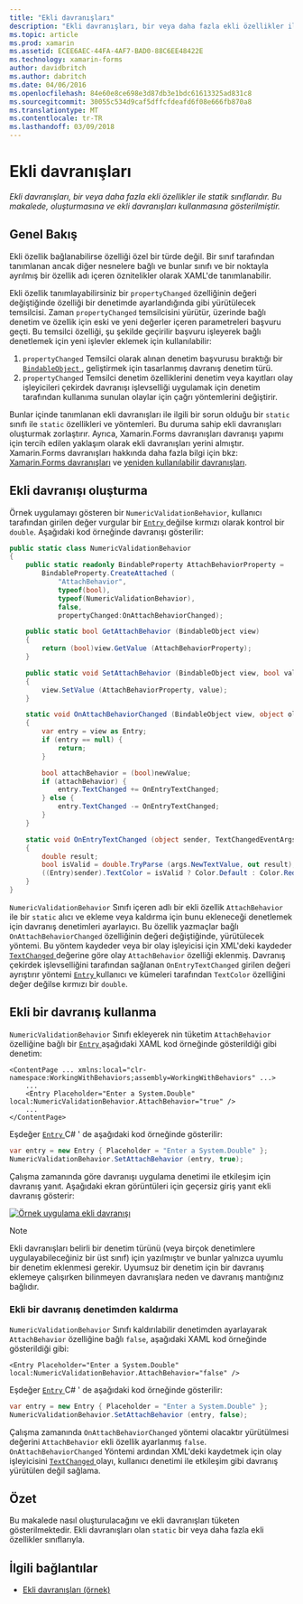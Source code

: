 ```yaml
---
title: "Ekli davranışları"
description: "Ekli davranışları, bir veya daha fazla ekli özellikler ile statik sınıflarıdır. Bu makalede, oluşturmasına ve ekli davranışları kullanmasına gösterilmiştir."
ms.topic: article
ms.prod: xamarin
ms.assetid: ECEE6AEC-44FA-4AF7-BAD0-88C6EE48422E
ms.technology: xamarin-forms
author: davidbritch
ms.author: dabritch
ms.date: 04/06/2016
ms.openlocfilehash: 84e60e8ce698e3d87db3e1bdc61613325ad831c8
ms.sourcegitcommit: 30055c534d9caf5dffcfdeafd6f08e666fb870a8
ms.translationtype: MT
ms.contentlocale: tr-TR
ms.lasthandoff: 03/09/2018
---
```

# <a name="attached-behaviors"></a>Ekli davranışları

_Ekli davranışları, bir veya daha fazla ekli özellikler ile statik sınıflarıdır. Bu makalede, oluşturmasına ve ekli davranışları kullanmasına gösterilmiştir._

## <a name="overview"></a>Genel Bakış

Ekli özellik bağlanabilirse özelliği özel bir türde değil. Bir sınıf tarafından tanımlanan ancak diğer nesnelere bağlı ve bunlar sınıfı ve bir noktayla ayrılmış bir özellik adı içeren öznitelikler olarak XAML'de tanımlanabilir.

Ekli özellik tanımlayabilirsiniz bir `propertyChanged` özelliğinin değeri değiştiğinde özelliği bir denetimde ayarlandığında gibi yürütülecek temsilcisi. Zaman `propertyChanged` temsilcisini yürütür, üzerinde bağlı denetim ve özellik için eski ve yeni değerler içeren parametreleri başvuru geçti. Bu temsilci özelliği, şu şekilde geçirilir başvuru işleyerek bağlı denetlemek için yeni işlevler eklemek için kullanılabilir:

1. `propertyChanged` Temsilci olarak alınan denetim başvurusu bıraktığı bir [ `BindableObject` ](https://developer.xamarin.com/api/type/Xamarin.Forms.BindableObject/), geliştirmek için tasarlanmış davranış denetim türü.
1. `propertyChanged` Temsilci denetim özelliklerini denetim veya kayıtları olay işleyicileri çekirdek davranışı işlevselliği uygulamak için denetim tarafından kullanıma sunulan olaylar için çağrı yöntemlerini değiştirir.

Bunlar içinde tanımlanan ekli davranışları ile ilgili bir sorun olduğu bir `static` sınıfı ile `static` özellikleri ve yöntemleri. Bu duruma sahip ekli davranışları oluşturmak zorlaştırır. Ayrıca, Xamarin.Forms davranışları davranışı yapımı için tercih edilen yaklaşım olarak ekli davranışları yerini almıştır. Xamarin.Forms davranışları hakkında daha fazla bilgi için bkz: [Xamarin.Forms davranışları](~/xamarin-forms/app-fundamentals/behaviors/creating.md) ve [yeniden kullanılabilir davranışları](~/xamarin-forms/app-fundamentals/behaviors/reusable/index.md).

## <a name="creating-an-attached-behavior"></a>Ekli davranışı oluşturma

Örnek uygulamayı gösteren bir `NumericValidationBehavior`, kullanıcı tarafından girilen değer vurgular bir [ `Entry` ](https://developer.xamarin.com/api/type/Xamarin.Forms.Entry/) değilse kırmızı olarak kontrol bir `double`. Aşağıdaki kod örneğinde davranışı gösterilir:

```csharp
public static class NumericValidationBehavior
{
    public static readonly BindableProperty AttachBehaviorProperty =
        BindableProperty.CreateAttached (
            "AttachBehavior",
            typeof(bool),
            typeof(NumericValidationBehavior),
            false,
            propertyChanged:OnAttachBehaviorChanged);

    public static bool GetAttachBehavior (BindableObject view)
    {
        return (bool)view.GetValue (AttachBehaviorProperty);
    }

    public static void SetAttachBehavior (BindableObject view, bool value)
    {
        view.SetValue (AttachBehaviorProperty, value);
    }

    static void OnAttachBehaviorChanged (BindableObject view, object oldValue, object newValue)
    {
        var entry = view as Entry;
        if (entry == null) {
            return;
        }

        bool attachBehavior = (bool)newValue;
        if (attachBehavior) {
            entry.TextChanged += OnEntryTextChanged;
        } else {
            entry.TextChanged -= OnEntryTextChanged;
        }
    }

    static void OnEntryTextChanged (object sender, TextChangedEventArgs args)
    {
        double result;
        bool isValid = double.TryParse (args.NewTextValue, out result);
        ((Entry)sender).TextColor = isValid ? Color.Default : Color.Red;
    }
}
```

`NumericValidationBehavior` Sınıfı içeren adlı bir ekli özellik `AttachBehavior` ile bir `static` alıcı ve ekleme veya kaldırma için bunu ekleneceği denetlemek için davranış denetimleri ayarlayıcı. Bu özellik yazmaçlar bağlı `OnAttachBehaviorChanged` özelliğinin değeri değiştiğinde, yürütülecek yöntemi. Bu yöntem kaydeder veya bir olay işleyicisi için XML'deki kaydeder [ `TextChanged` ](https://developer.xamarin.com/api/event/Xamarin.Forms.Entry.TextChanged/) değerine göre olay `AttachBehavior` özelliği eklenmiş. Davranış çekirdek işlevselliğini tarafından sağlanan `OnEntryTextChanged` girilen değeri ayrıştırır yöntemi [ `Entry` ](https://developer.xamarin.com/api/type/Xamarin.Forms.Entry/) kullanıcı ve kümeleri tarafından `TextColor` özelliğini değer değilse kırmızı bir `double`.

## <a name="consuming-an-attached-behavior"></a>Ekli bir davranış kullanma

`NumericValidationBehavior` Sınıfı ekleyerek nin tüketim `AttachBehavior` özelliğine bağlı bir [ `Entry` ](https://developer.xamarin.com/api/type/Xamarin.Forms.Entry/) aşağıdaki XAML kod örneğinde gösterildiği gibi denetim:

```xaml
<ContentPage ... xmlns:local="clr-namespace:WorkingWithBehaviors;assembly=WorkingWithBehaviors" ...>
    ...
    <Entry Placeholder="Enter a System.Double" local:NumericValidationBehavior.AttachBehavior="true" />
    ...
</ContentPage>
```

Eşdeğer [ `Entry` ](https://developer.xamarin.com/api/type/Xamarin.Forms.Entry/) C# ' de aşağıdaki kod örneğinde gösterilir:

```csharp
var entry = new Entry { Placeholder = "Enter a System.Double" };
NumericValidationBehavior.SetAttachBehavior (entry, true);
```

Çalışma zamanında göre davranışı uygulama denetimi ile etkileşim için davranış yanıt. Aşağıdaki ekran görüntüleri için geçersiz giriş yanıt ekli davranış gösterir:

[![](attached-images/screenshots-sml.png "Örnek uygulama ekli davranışı")](attached-images/screenshots.png#lightbox "örnek uygulama ekli davranışı")

> [!NOTE]
> Ekli davranışları belirli bir denetim türünü (veya birçok denetimlere uygulayabileceğiniz bir üst sınıf) için yazılmıştır ve bunlar yalnızca uyumlu bir denetim eklenmesi gerekir. Uyumsuz bir denetim için bir davranış eklemeye çalışırken bilinmeyen davranışlara neden ve davranış mantığınız bağlıdır.

### <a name="removing-an-attached-behavior-from-a-control"></a>Ekli bir davranış denetimden kaldırma

`NumericValidationBehavior` Sınıfı kaldırılabilir denetimden ayarlayarak `AttachBehavior` özelliğine bağlı `false`, aşağıdaki XAML kod örneğinde gösterildiği gibi:

```xaml
<Entry Placeholder="Enter a System.Double" local:NumericValidationBehavior.AttachBehavior="false" />
```

Eşdeğer [ `Entry` ](https://developer.xamarin.com/api/type/Xamarin.Forms.Entry/) C# ' de aşağıdaki kod örneğinde gösterilir:

```csharp
var entry = new Entry { Placeholder = "Enter a System.Double" };
NumericValidationBehavior.SetAttachBehavior (entry, false);
```

Çalışma zamanında `OnAttachBehaviorChanged` yöntemi olacaktır yürütülmesi değerini `AttachBehavior` ekli özellik ayarlanmış `false`. `OnAttachBehaviorChanged` Yöntemi ardından XML'deki kaydetmek için olay işleyicisini [ `TextChanged` ](https://developer.xamarin.com/api/event/Xamarin.Forms.Entry.TextChanged/) olayı, kullanıcı denetimi ile etkileşim gibi davranış yürütülen değil sağlama.

## <a name="summary"></a>Özet

Bu makalede nasıl oluşturulacağını ve ekli davranışları tüketen gösterilmektedir. Ekli davranışları olan `static` bir veya daha fazla ekli özellikler sınıflarıyla.


## <a name="related-links"></a>İlgili bağlantılar

- [Ekli davranışları (örnek)](https://developer.xamarin.com/samples/xamarin-forms/behaviors/attachednumericvalidationbehavior/)
